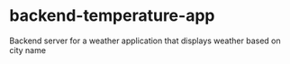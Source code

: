 # backend-temperature-app
Backend server for a weather application that displays weather based on city name

